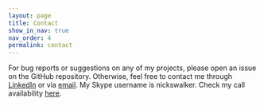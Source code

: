 ```yaml
---
layout: page
title: Contact
show_in_nav: true
nav_order: 4
permalink: contact
---
```

For bug reports or suggestions on any of my projects, please open an issue on the GitHub repository. Otherwise, feel free to contact me through [LinkedIn](https://www.linkedin.com/in/niwalker) or via [email](mailto:nickswalker@icloud.com). My Skype username is nickswalker. Check my call availability [here](/calendar).
